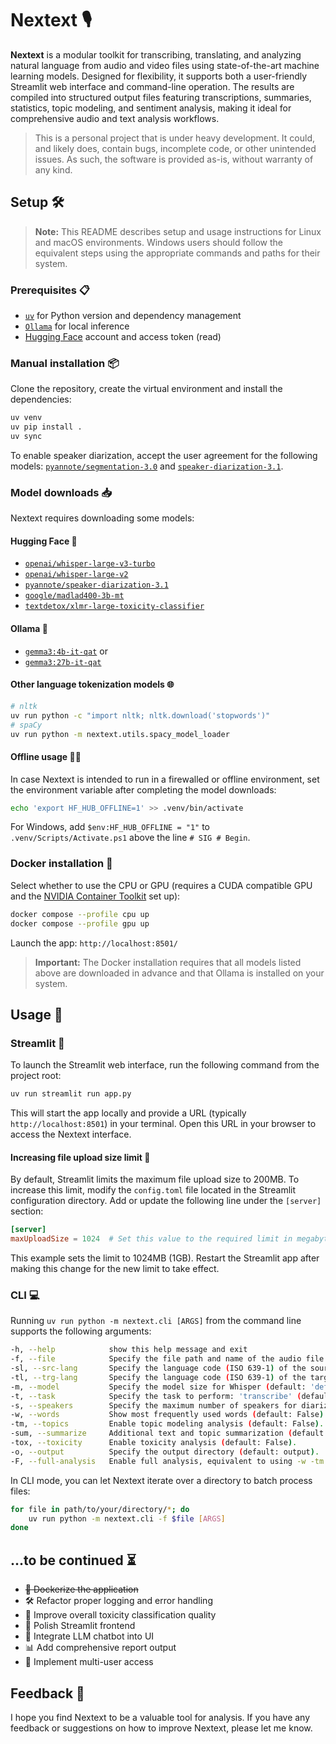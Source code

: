 # Nextext 🎙️

**Nextext** is a modular toolkit for transcribing, translating, and analyzing natural language from audio and video files using state-of-the-art machine learning models. Designed for flexibility, it supports both a user-friendly Streamlit web interface and command-line operation. The results are compiled into structured output files featuring transcriptions, summaries, statistics, topic modeling, and sentiment analysis, making it ideal for comprehensive audio and text analysis workflows.

> This is a personal project that is under heavy development. It could, and likely does, contain bugs, incomplete code,
> or other unintended issues. As such, the software is provided as-is, without warranty of any kind.

## Setup 🛠️

> **Note:** This README describes setup and usage instructions for Linux and macOS environments. Windows users should follow the equivalent steps using the appropriate commands and paths for their system.

### Prerequisites 📋

- [`uv`](https://github.com/astral-sh/uv) for Python version and dependency management
- [`Ollama`](https://ollama.com/) for local inference
- [Hugging Face](https://huggingface.co/) account and access token (read)

### Manual installation 📦

Clone the repository, create the virtual environment and install the dependencies:

```bash
uv venv
uv pip install .
uv sync
```

To enable speaker diarization, accept the user agreement for the following models: [`pyannote/segmentation-3.0`](https://huggingface.co/pyannote/segmentation-3.0) and [`speaker-diarization-3.1`](https://huggingface.co/pyannote/speaker-diarization-3.1).

### Model downloads 📥

Nextext requires downloading some models:

#### Hugging Face 🤗

- [`openai/whisper-large-v3-turbo`](https://huggingface.co/openai/whisper-large-v3-turbo)
- [`openai/whisper-large-v2`](https://huggingface.co/openai/whisper-large-v2)
- [`pyannote/speaker-diarization-3.1`](https://huggingface.co/pyannote/speaker-diarization-3.1)
- [`google/madlad400-3b-mt`](https://huggingface.co/google/madlad400-3b-mt)
- [`textdetox/xlmr-large-toxicity-classifier`](https://huggingface.co/textdetox/xlmr-large-toxicity-classifier)

#### Ollama 🦙

- [`gemma3:4b-it-qat`](https://ollama.com/library/gemma3) or
- [`gemma3:27b-it-qat`](https://ollama.com/library/gemma3)

#### Other language tokenization models 🌐

```bash
# nltk
uv run python -c "import nltk; nltk.download('stopwords')"
# spaCy
uv run python -m nextext.utils.spacy_model_loader
```

#### Offline usage 🚫🌐

In case Nextext is intended to run in a firewalled or offline environment, set the environment variable after completing the model downloads:

```bash
echo 'export HF_HUB_OFFLINE=1' >> .venv/bin/activate
```

For Windows, add `$env:HF_HUB_OFFLINE = "1"` to `.venv/Scripts/Activate.ps1` above the line `# SIG # Begin`.

### Docker installation 🐳

Select whether to use the CPU or GPU (requires a CUDA compatible GPU and the [NVIDIA Container Toolkit](https://docs.nvidia.com/datacenter/cloud-native/container-toolkit/latest/install-guide.html) set up):

```bash
docker compose --profile cpu up
docker compose --profile gpu up
```

Launch the app: `http://localhost:8501/`

> **Important:** The Docker installation requires that all models listed above are downloaded in advance and that Ollama is installed on your system.

## Usage 🚀

### Streamlit 🌈

To launch the Streamlit web interface, run the following command from the project root:

```bash
uv run streamlit run app.py
```

This will start the app locally and provide a URL (typically `http://localhost:8501`) in your terminal. Open this URL in your browser to access the Nextext interface.

#### Increasing file upload size limit 📂

By default, Streamlit limits the maximum file upload size to 200MB. To increase this limit, modify the `config.toml` file located in the Streamlit configuration directory. Add or update the following line under the `[server]` section:

```toml
[server]
maxUploadSize = 1024  # Set this value to the required limit in megabytes
```

This example sets the limit to 1024MB (1GB). Restart the Streamlit app after making this change for the new limit to take effect.

### CLI 💻

Running `uv run python -m nextext.cli [ARGS]` from the command line supports the following arguments:

```bash
-h, --help            show this help message and exit
-f, --file            Specify the file path and name of the audio file to be transcribed.
-sl, --src-lang       Specify the language code (ISO 639-1) of the source audio (default: 'de').
-tl, --trg-lang       Specify the language code (ISO 639-1) of the target language (default: 'de').
-m, --model           Specify the model size for Whisper (default: 'default' = 'turbo').
-t, --task            Specify the task to perform: 'transcribe' (default), or 'translate'.
-s, --speakers        Specify the maximum number of speakers for diarization (default: 1).
-w, --words           Show most frequently used words (default: False).
-tm, --topics         Enable topic modeling analysis (default: False).
-sum, --summarize     Additional text and topic summarization (default: False).
-tox, --toxicity      Enable toxicity analysis (default: False).
-o, --output          Specify the output directory (default: output).
-F, --full-analysis   Enable full analysis, equivalent to using -w -tm -sum -tox (default: False).
```

In CLI mode, you can let Nextext iterate over a directory to batch process files:

```bash
for file in path/to/your/directory/*; do
    uv run python -m nextext.cli -f $file [ARGS]
done
```

## ...to be continued ⏳

- ~~🐳 Dockerize the application~~
- 🛠️ Refactor proper logging and error handling
- 🧪 Improve overall toxicity classification quality
- 🎨 Polish Streamlit frontend
- 🤖 Integrate LLM chatbot into UI
- 📊 Add comprehensive report output
- 👥 Implement multi-user access

## Feedback 💬

I hope you find Nextext to be a valuable tool for analysis. If you have any feedback or suggestions on how to improve Nextext, please let me know.
